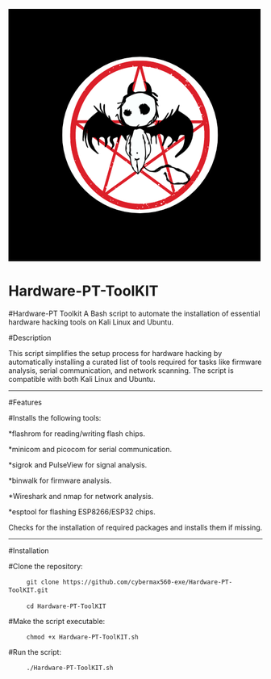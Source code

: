   ![](https://github.com/cybermax560-exe/Hardware-PT-ToolKIT/blob/main/logo.png)

# Hardware-PT-ToolKIT
#Hardware-PT Toolkit A Bash script to automate the installation of essential hardware hacking tools on Kali Linux and Ubuntu.

#Description

This script simplifies the setup process for hardware hacking by automatically installing a curated list of tools required for tasks like firmware analysis, serial communication, and network scanning. The script is compatible with both Kali Linux and Ubuntu.
        
---------------------------------------------------------------------------------------------------------------------------------------------------------------------------------------------------------                                            

#Features

#Installs the following tools:

*flashrom for reading/writing flash chips.

*minicom and picocom for serial communication.

*sigrok and PulseView for signal analysis.

*binwalk for firmware analysis.

*Wireshark and nmap for network analysis.

*esptool for flashing ESP8266/ESP32 chips.

Checks for the installation of required packages and installs them if missing.


----------------------------------------------------------------------------------------------------------------------------------------------------------------------------------------------------------


#Installation

#Clone the repository:

         git clone https://github.com/cybermax560-exe/Hardware-PT-ToolKIT.git

         cd Hardware-PT-ToolKIT

#Make the script executable:

         chmod +x Hardware-PT-ToolKIT.sh

#Run the script:

         ./Hardware-PT-ToolKIT.sh

